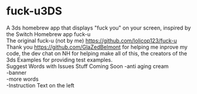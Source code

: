 # fuck-u3DS
A 3ds homebrew app that displays "fuck you" on your screen, inspired by the Switch Homebrew app fuck-u <br />
The original fuck-u (not by me) https://github.com/lolicop123/fuck-u <br />
Thank you https://github.com/GlaZedBelmont for helping me inprove my code, the dev chat on NH for helping make all of this, the creators of the 3ds Examples for providing test examples. <br />
Suggest Words with Issues
Stuff Coming Soon
-anti aging cream <br />
-banner <br />
-more words <br />
-Instruction Text on the left
